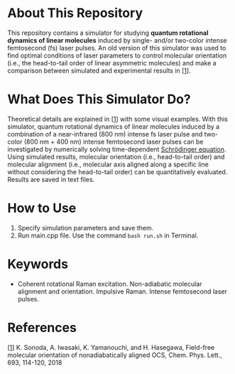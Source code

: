 # About This Repository
This repository contains a simulator for studying **quantum rotational dynamics of linear molecules** induced by single- and/or two-color intense femtosecond (fs) laser pulses. An old version of this simulator was used to find optimal conditions of laser parameters to control molecular orientation (i.e., the head-to-tail order of linear asymmetric molecules) and make a comparison between simulated and experimental results in [[1](https://www.sciencedirect.com/science/article/abs/pii/S0009261418300095)].

# What Does This Simulator Do?
Theoretical details are explained in [[1](https://www.sciencedirect.com/science/article/abs/pii/S0009261418300095)] with some visual examples. With this simulator, quantum rotational dynamics of linear molecules induced by a combination of a near-infrared (800 nm) intense fs laser pulse and two-color (800 nm + 400 nm) intense femtosecond laser pulses can be investigated by numerically solving time-dependent [Schrödinger equation](https://en.wikipedia.org/wiki/Schrödinger_equation). Using simulated results, molecular orientation (i.e., head-to-tail order) and molecular alignment (i.e., molecular axis aligned along a specific line without considering the head-to-tail order) can be quantitatively evaluated. Results are saved in text files. 

# How to Use
1. Specify simulation parameters and save them.
2. Run main.cpp file. Use the command `bash run.sh` in Terminal.

# Keywords
- Coherent rotational Raman excitation. Non-adiabatic molecular alignment and orientation. Impulsive Raman. Intense femtosecond laser pulses.

# References
[[1](https://www.sciencedirect.com/science/article/abs/pii/S0009261418300095)] K. Sonoda, A. Iwasaki, K. Yamanouchi, and H. Hasegawa, Field-free molecular orientation of nonadiabatically aligned OCS, Chem. Phys. Lett., 693, 114-120, 2018
